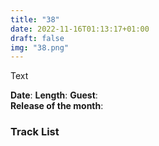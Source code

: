 ```yaml
---
title: "38"
date: 2022-11-16T01:13:17+01:00
draft: false
img: "38.png"
---
```


Text

**Date**: 
**Length**: 
**Guest**:   
**Release of the month**: 

<div>

</div>

### Track List
